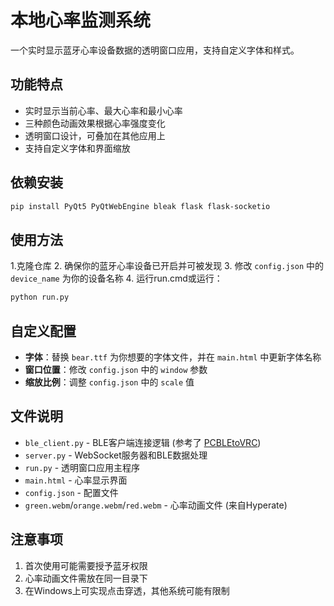 # 本地心率监测系统

一个实时显示蓝牙心率设备数据的透明窗口应用，支持自定义字体和样式。

## 功能特点

- 实时显示当前心率、最大心率和最小心率
- 三种颜色动画效果根据心率强度变化
- 透明窗口设计，可叠加在其他应用上
- 支持自定义字体和界面缩放

## 依赖安装

```bash
pip install PyQt5 PyQtWebEngine bleak flask flask-socketio
```

## 使用方法
1.克隆仓库
2. 确保你的蓝牙心率设备已开启并可被发现
3. 修改 `config.json` 中的 `device_name` 为你的设备名称
4. 运行run.cmd或运行：

```bash
python run.py
```

## 自定义配置

- **字体**：替换 `bear.ttf` 为你想要的字体文件，并在 `main.html` 中更新字体名称
- **窗口位置**：修改 `config.json` 中的 `window` 参数
- **缩放比例**：调整 `config.json` 中的 `scale` 值

## 文件说明

- `ble_client.py` - BLE客户端连接逻辑 (参考了 [PCBLEtoVRC](https://github.com/SinkStarUR/PCBLEtoVRC))
- `server.py` - WebSocket服务器和BLE数据处理
- `run.py` - 透明窗口应用主程序
- `main.html` - 心率显示界面
- `config.json` - 配置文件
- `green.webm`/`orange.webm`/`red.webm` - 心率动画文件 (来自Hyperate)

## 注意事项

1. 首次使用可能需要授予蓝牙权限
2. 心率动画文件需放在同一目录下
3. 在Windows上可实现点击穿透，其他系统可能有限制
